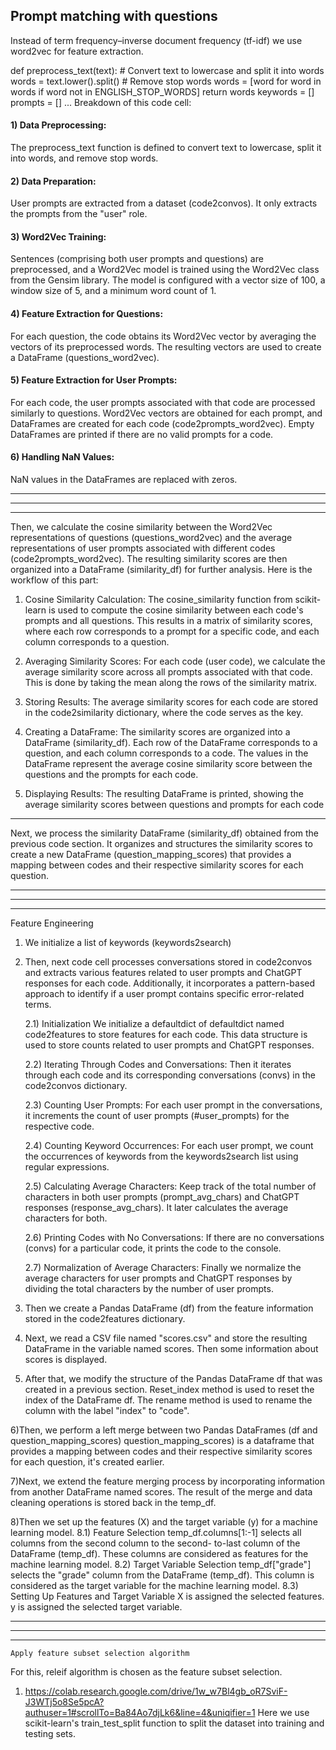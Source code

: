 ## Prompt matching with questions
Instead of term frequency–inverse document frequency (tf-idf) we use word2vec for feature extraction. 

def preprocess_text(text):
    # Convert text to lowercase and split it into words
    words = text.lower().split()
    # Remove stop words
    words = [word for word in words if word not in ENGLISH_STOP_WORDS]
    return words
keywords = []
prompts = []
...
Breakdown of this code cell:
#### 1) Data Preprocessing:
The preprocess_text function is defined to convert text to lowercase, split it into words, and remove stop words.

#### 2) Data Preparation:
User prompts are extracted from a dataset (code2convos). It only extracts the prompts from the "user" role.

#### 3) Word2Vec Training:
Sentences (comprising both user prompts and questions) are preprocessed, and a Word2Vec model is trained using the Word2Vec class from the Gensim library. The model is configured with a vector size of 100, a window size of 5, and a minimum word count of 1.


#### 4) Feature Extraction for Questions:
For each question, the code obtains its Word2Vec vector by averaging the vectors of its preprocessed words. The resulting vectors are used to create a DataFrame (questions_word2vec).

#### 5) Feature Extraction for User Prompts:
For each code, the user prompts associated with that code are processed similarly to questions. Word2Vec vectors are obtained for each prompt, and DataFrames are created for each code (code2prompts_word2vec). Empty DataFrames are printed if there are no valid prompts for a code.

#### 6) Handling NaN Values:
NaN values in the DataFrames are replaced with zeros.


------------
------------
------------

Then, we calculate the cosine similarity between the Word2Vec representations of questions (questions_word2vec) and the average representations of user prompts associated with different codes (code2prompts_word2vec). The resulting similarity scores are then organized into a DataFrame (similarity_df) for further analysis.
Here is the workflow of this part:

1) Cosine Similarity Calculation:
The cosine_similarity function from scikit-learn is used to compute the cosine similarity between each code's prompts and all questions. This results in a matrix of similarity scores, where each row corresponds to a prompt for a specific code, and each column corresponds to a question.

2) Averaging Similarity Scores:
For each code (user code), we calculate the average similarity score across all prompts associated with that code. This is done by taking the mean along the rows of the similarity matrix.

3) Storing Results:
The average similarity scores for each code are stored in the code2similarity dictionary, where the code serves as the key.

4) Creating a DataFrame:
The similarity scores are organized into a DataFrame (similarity_df). Each row of the DataFrame corresponds to a question, and each column corresponds to a code. The values in the DataFrame represent the average cosine similarity score between the questions and the prompts for each code.

5) Displaying Results:
The resulting DataFrame is printed, showing the average similarity scores between questions and prompts for each code


------------

Next, we process the similarity DataFrame (similarity_df) obtained from the previous code section. It organizes and structures the similarity scores to create a new DataFrame (question_mapping_scores) that provides a mapping between codes and their respective similarity scores for each question. 

------------
------------
------------

Feature Engineering 
1) We initialize a list of keywords (keywords2search)

2) Then, next code cell processes conversations stored in code2convos and extracts various features related to user prompts and ChatGPT responses for each code. Additionally, it incorporates a pattern-based approach to identify if a user prompt contains specific error-related terms.


	2.1) Initialization
	We initialize a defaultdict of defaultdict named code2features to store 			features for each code. This data structure is used to store counts related to user 		prompts and ChatGPT responses.

	2.2) Iterating Through Codes and Conversations:
	Then it iterates through each code and its corresponding conversations (convs) in the 		code2convos dictionary.

	2.3) Counting User Prompts:
	For each user prompt in the conversations, it increments the count of user prompts 		(#user_prompts) for the respective code.


	2.4) Counting Keyword Occurrences:
	For each user prompt, we count the occurrences of keywords from the 				keywords2search list using regular expressions.

	2.5) Calculating Average Characters:
	Keep track of the total number of characters in both user prompts 				(prompt_avg_chars) and ChatGPT responses (response_avg_chars). It later calculates the 		average characters for both.

	2.6) Printing Codes with No Conversations:
	If there are no conversations (convs) for a particular code, it prints the code to 		the console.

	2.7) Normalization of Average Characters:
	Finally we normalize the average characters for user prompts and ChatGPT responses by 		dividing the total characters by the number of user prompts.



3) Then we create a Pandas DataFrame (df) from the feature information stored in the code2features dictionary. 

4) Next, we read a CSV file named "scores.csv" and store the resulting DataFrame in the variable named scores. Then some information about scores is displayed. 

5)  After that, we modify the structure of the Pandas DataFrame df that was created in a previous section. Reset_index method is used to reset the index of the DataFrame df. The  rename method is used to rename the column with the label "index" to "code". 

6)Then, we perform a left merge between two Pandas DataFrames (df and question_mapping_scores)
question_mapping_scores) is a dataframe that provides a mapping between codes and their respective similarity scores for each question, it's created earlier.

7)Next, we extend the feature merging process by incorporating information from another DataFrame named scores. The result of the merge and data cleaning operations is stored back in the temp_df. 

8)Then we set up the features (X) and the target variable (y) for a machine learning model.
	8.1) Feature Selection
		temp_df.columns[1:-1] selects all columns from the second column to the second-			to-last column of the DataFrame (temp_df). These columns are considered as 			features for the machine learning model.
	8.2) Target Variable Selection
		temp_df["grade"] selects the "grade" column from the DataFrame (temp_df). This 			column is considered as the target variable for the machine learning model.
	8.3) Setting Up Features and Target Variable
		X is assigned the selected features.
		y is assigned the selected target variable.


------------
------------
------------
	Apply feature subset selection algorithm
For this, releif algorithm is chosen as the feature subset selection.	

1) https://colab.research.google.com/drive/1w_w7Bl4gb_oR7SviF-J3WTj5o8Se5pcA?authuser=1#scrollTo=Ba84Ao7djLk6&line=4&uniqifier=1
Here we use scikit-learn's train_test_split function to split the dataset into training and testing sets.



